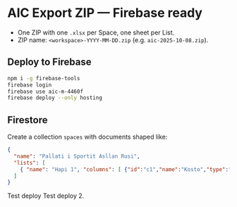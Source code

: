 # AIC Export ZIP — Firebase ready

- One ZIP with one `.xlsx` per Space, one sheet per List.
- ZIP name: `<workspace>-YYYY-MM-DD.zip` (e.g. `aic-2025-10-08.zip`).

## Deploy to Firebase
```bash
npm i -g firebase-tools
firebase login
firebase use aic-m-4460f
firebase deploy --only hosting
```

## Firestore
Create a collection `spaces` with documents shaped like:
```json
{
  "name": "Pallati i Sportit Asllan Rusi",
  "lists": [
    { "name": "Hapi 1", "columns": [ {"id":"c1","name":"Kosto","type":"text"} ], "tasks": [] }
  ]
}
```
Test deploy
Test deploy 2.
